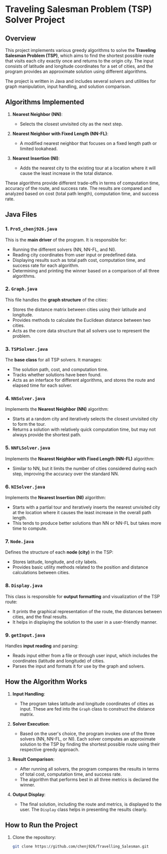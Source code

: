 # Traveling Salesman Problem (TSP) Solver Project

## Overview

This project implements various greedy algorithms to solve the **Traveling Salesman Problem (TSP)**, which aims to find the shortest possible route that visits each city exactly once and returns to the origin city. The input consists of latitude and longitude coordinates for a set of cities, and the program provides an approximate solution using different algorithms.

The project is written in Java and includes several solvers and utilities for graph manipulation, input handling, and solution comparison.

## Algorithms Implemented

1. **Nearest Neighbor (NN)**: 
   - Selects the closest unvisited city as the next step.
   
2. **Nearest Neighbor with Fixed Length (NN-FL)**:
   - A modified nearest neighbor that focuses on a fixed length path or limited lookahead.
   
3. **Nearest Insertion (NI)**:
   - Adds the nearest city to the existing tour at a location where it will cause the least increase in the total distance.

These algorithms provide different trade-offs in terms of computation time, accuracy of the route, and success rate. The results are compared and analyzed based on cost (total path length), computation time, and success rate.

## Java Files

### 1. `Pro5_chenj926.java`
This is the **main driver** of the program. It is responsible for:
   - Running the different solvers (NN, NN-FL, and NI).
   - Reading city coordinates from user input or predefined data.
   - Displaying results such as total path cost, computation time, and success rate for each algorithm.
   - Determining and printing the winner based on a comparison of all three algorithms.

### 2. `Graph.java`
This file handles the **graph structure** of the cities:
   - Stores the distance matrix between cities using their latitude and longitude.
   - Provides methods to calculate the Euclidean distance between two cities.
   - Acts as the core data structure that all solvers use to represent the problem.

### 3. `TSPSolver.java`
The **base class** for all TSP solvers. It manages:
   - The solution path, cost, and computation time.
   - Tracks whether solutions have been found.
   - Acts as an interface for different algorithms, and stores the route and elapsed time for each solver.

### 4. `NNSolver.java`
Implements the **Nearest Neighbor (NN)** algorithm:
   - Starts at a random city and iteratively selects the closest unvisited city to form the tour.
   - Returns a solution with relatively quick computation time, but may not always provide the shortest path.

### 5. `NNFLSolver.java`
Implements the **Nearest Neighbor with Fixed Length (NN-FL)** algorithm:
   - Similar to NN, but it limits the number of cities considered during each step, improving the accuracy over the standard NN.

### 6. `NISolver.java`
Implements the **Nearest Insertion (NI)** algorithm:
   - Starts with a partial tour and iteratively inserts the nearest unvisited city at the location where it causes the least increase in the overall path length.
   - This tends to produce better solutions than NN or NN-FL but takes more time to compute.

### 7. `Node.java`
Defines the structure of each **node (city)** in the TSP:
   - Stores latitude, longitude, and city labels.
   - Provides basic utility methods related to the position and distance calculations between cities.

### 8. `Display.java`
This class is responsible for **output formatting** and visualization of the TSP route:
   - It prints the graphical representation of the route, the distances between cities, and the final results.
   - It helps in displaying the solution to the user in a user-friendly manner.

### 9. `getInput.java`
Handles **input reading** and parsing:
   - Reads input either from a file or through user input, which includes the coordinates (latitude and longitude) of cities.
   - Parses the input and formats it for use by the graph and solvers.

## How the Algorithm Works

1. **Input Handling**: 
   - The program takes latitude and longitude coordinates of cities as input. These are fed into the `Graph` class to construct the distance matrix.

2. **Solver Execution**:
   - Based on the user's choice, the program invokes one of the three solvers (NN, NN-FL, or NI). Each solver computes an approximate solution to the TSP by finding the shortest possible route using their respective greedy approach.

3. **Result Comparison**:
   - After running all solvers, the program compares the results in terms of total cost, computation time, and success rate.
   - The algorithm that performs best in all three metrics is declared the winner.

4. **Output Display**:
   - The final solution, including the route and metrics, is displayed to the user. The `Display` class helps in presenting the results clearly.

## How to Run the Project

1. Clone the repository:
   ```bash
   git clone https://github.com/chenj926/Travelling_Salesman.git
